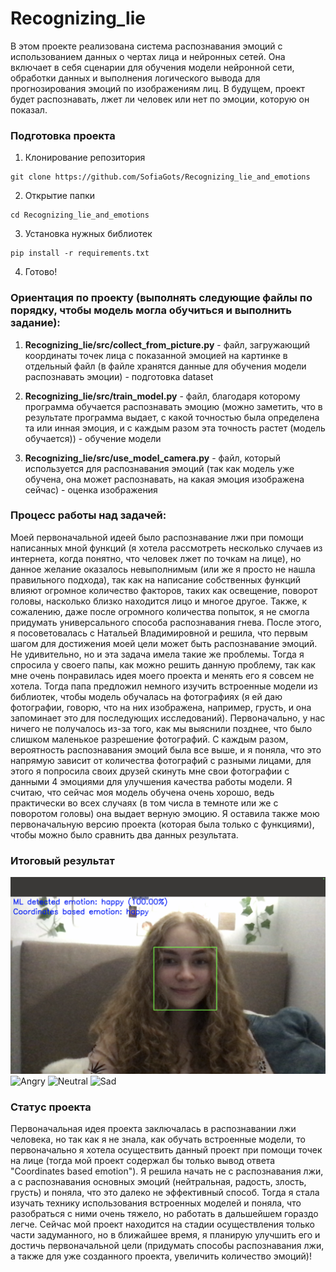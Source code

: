 # Recognizing_lie
В этом проекте реализована система распознавания эмоций с использованием данных о чертах лица и нейронных сетей. Она включает в себя сценарии для обучения модели нейронной сети, обработки данных и выполнения логического вывода для прогнозирования эмоций по изображениям лиц. В будущем, проект будет распознавать, лжет ли человек или нет по эмоции, которую он показал. 

### Подготовка проекта
1) Клонирование репозитория
```
git clone https://github.com/SofiaGots/Recognizing_lie_and_emotions
```
2) Открытие папки
```
cd Recognizing_lie_and_emotions
```
3) Установка нужных библиотек
```
pip install -r requirements.txt
```
4) Готово!

### Ориентация по проекту (выполнять следующие файлы по порядку, чтобы модель могла обучиться и выполнить задание):

1) **Recognizing_lie/src/collect_from_picture.py** - файл, загружающий координаты точек лица с показанной эмоцией на картинке в отдельный файл (в файле хранятся данные для обучения модели распознавать эмоции) - подготовка dataset

2) **Recognizing_lie/src/train_model.py** - файл, благодаря которому программа обучается распознавать эмоцию (можно заметить, что в результате программа выдает, с какой точностью была определена та или инная эмоция, и с каждым разом эта точность растет (модель обучается)) - обучение модели

3) **Recognizing_lie/src/use_model_camera.py** - файл, который используется для распознавания эмоций (так как модель уже обучена, она может распознавать, на какая эмоция изображена сейчас) - оценка изображения

### Процесс работы над задачей:
Моей первоначальной идеей было распознавание лжи при помощи написанных мной функций (я хотела рассмотреть несколько случаев из интернета, когда понятно, что человек лжет по точкам на лице), но данное желание оказалось невыполнимым (или же я просто не нашла правильного подхода), так как на написание собственных функций влияют огромное количество факторов, таких как освещение, поворот головы, насколько близко находится лицо и многое другое. Также, к сожалению, даже после огромного количества попыток, я не смогла придумать универсального способа распознавания гнева. После этого, я посоветовалась с Натальей Владимировной и решила, что первым шагом для достижения моей цели может быть распознавание эмоций. Не удивительно, но и эта задача имела такие же проблемы. Тогда я спросила у своего папы, как можно решить данную проблему, так как мне очень понравилась идея моего проекта и менять его я совсем не хотела. Тогда папа предложил немного изучить встроенные модели из библиотек, чтобы модель обучалась на фотографиях (я ей даю фотографии, говорю, что на них изображена, например, грусть, и она запоминает это для последующих исследований). Первоначально, у нас ничего не получалось из-за того, как мы выяснили позднее, что было слишком маленькое разрешение фотографий. С каждым разом, вероятность распознавания эмоций была все выше, и я поняла, что это напрямую зависит от количества фотографий с разными лицами, для этого я попросила своих друзей скинуть мне свои фотографии с данными 4 эмоциями для улучшения качества работы модели. Я считаю, что сейчас моя модель обучена очень хорошо, ведь практически во всех случаях (в том числа в темноте или же с поворотом головы) она выдает верную эмоцию. Я оставила также мою первоначальную версию проекта (которая была только с функциями), чтобы можно было сравнить два данных результата.

### Итоговый результат
![Happy](./img/happy.png)
![Angry](./img/angry.png)
![Neutral](./img/neutral.png)
![Sad](./img/sad.png)

### Статус проекта

Первоначальная идея проекта заключалась в распознавании лжи человека, но так как я не знала, как обучать встроенные модели, то первоначально я хотела осуществить данный проект при помощи точек на лице (тогда мой проект содержал бы только вывод ответа "Coordinates based emotion"). Я решила начать не с распознавания лжи, а с распознавания основных эмоций (нейтральная, радость, злость, грусть) и поняла, что это далеко не эффективный способ. Тогда я стала изучать технику использования встроенных моделей и поняла, что разобраться с ними очень тяжело, но работать в дальшейшем гораздо легче. Сейчас мой проект находится на стадии осуществления только части задуманного, но в ближайшее время, я планирую улучшить его и достичь первоначальной цели (придумать способы распознавания лжи, а также для уже созданного проекта, увеличить количество эмоций)! 
